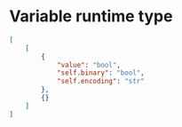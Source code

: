 # Variable runtime type

```json
[
    [
        {
            "value": "bool",
            "self.binary": "bool",
            "self.encoding": "str"
        },
        {}
    ]
]
```
